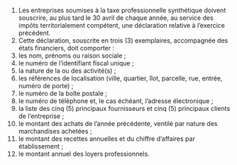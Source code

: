 1) Les entreprises soumises à la taxe professionnelle synthétique doivent souscrire, au plus tard le 30 avril de chaque année, au service des impôts territorialement compétent, une déclaration relative à l’exercice précédent.
2) Cette déclaration, souscrite en trois (3) exemplaires, accompagnée des états
financiers, doit comporter :
1) les nom, prénoms ou raison sociale ;
1) le numéro de l’identifiant fiscal unique ;
1) la nature de la ou des activité(s) ;
1) les références de localisation (ville, quartier, îlot, parcelle, rue, entrée, numéro
de porte) ;
5) le numéro de la boîte postale ;
5) le numéro de téléphone et, le cas échéant, l’adresse électronique ;
7) la liste des cinq (5) principaux fournisseurs et cinq (5) principaux clients de
l’entreprise ;
8) le  montant  des  achats  de  l’année  précédente,  ventilé  par  nature  des
marchandises achetées ;
9) le montant des recettes annuelles et du chiffre d’affaires par établissement ;
9) le montant annuel des loyers professionnels.